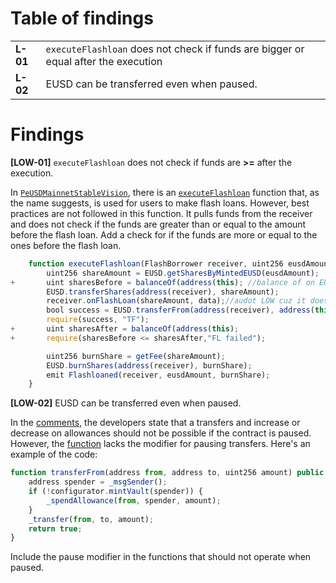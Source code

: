 # Table of findings

|          |                                                                                    |
|----------|------------------------------------------------------------------------------------|
| **L-01** | `executeFlashloan` does not check if funds are bigger or equal after the execution |
| **L-02** | EUSD can be transferred even when paused.                                          |

# Findings

**[LOW-01]** `executeFlashloan` does not check if funds are **>=** after the execution.

In [`PeUSDMainnetStableVision`](https://github.com/code-423n4/2023-06-lybra/blob/main/contracts/lybra/token/PeUSDMainnetStableVision.sol), there is an [`executeFlashloan`](https://github.com/code-423n4/2023-06-lybra/blob/main/contracts/lybra/token/PeUSDMainnetStableVision.sol#L129-L139) function that, as the name suggests, is used for users to make flash loans. However, best practices are not followed in this function. It pulls funds from the receiver and does not check if the funds are greater than or equal to the amount before the flash loan.
Add a check for if the funds are more or equal to the ones before the flash loan.
```jsx
    function executeFlashloan(FlashBorrower receiver, uint256 eusdAmount, bytes calldata data) public payable {
        uint256 shareAmount = EUSD.getSharesByMintedEUSD(eusdAmount);
+       uint sharesBefore = balanceOf(address(this); //balance of on EUSD gets the shares of an account 
        EUSD.transferShares(address(receiver), shareAmount);
        receiver.onFlashLoan(shareAmount, data);//audot LOW cuz it does not check balances before and after
        bool success = EUSD.transferFrom(address(receiver), address(this), EUSD.getMintedEUSDByShares(shareAmount));
        require(success, "TF");
+       uint sharesAfter = balanceOf(address(this); 
+       require(sharesBefore <= sharesAfter,"FL failed");

        uint256 burnShare = getFee(shareAmount);
        EUSD.burnShares(address(receiver), burnShare);
        emit Flashloaned(receiver, eusdAmount, burnShare);
    }
```

**[LOW-02]** EUSD can be transferred even when paused.

In the [comments](https://github.com/code-423n4/2023-06-lybra/blob/main/contracts/lybra/token/EUSD.sol#L222), the developers state that a transfers and increase or decrease on allowances  should not be possible if the contract is paused. However, the [function](https://github.com/code-423n4/2023-06-lybra/blob/main/contracts/lybra/token/EUSD.sol#L226) lacks the modifier for pausing transfers. Here's an example of the code:
```jsx
function transferFrom(address from, address to, uint256 amount) public returns (bool) {//audit no pause modifier here?
    address spender = _msgSender();
    if (!configurator.mintVault(spender)) {
        _spendAllowance(from, spender, amount);
    }
    _transfer(from, to, amount);
    return true;
}
```
Include the pause modifier in the functions that should not operate when paused.